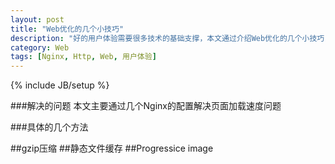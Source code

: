 ```yaml
---
layout: post
title: "Web优化的几个小技巧"
description: "好的用户体验需要很多技术的基础支撑，本文通过介绍Web优化的几个小技巧，讲解在Web项目中怎样优化产品以提高用户体验"
category: Web
tags: [Nginx, Http, Web, 用户体验]
---
```

{% include JB/setup %}

###解决的问题
本文主要通过几个Nginx的配置解决页面加载速度问题

###具体的几个方法

##gzip压缩
##静态文件缓存
##Progressice image

